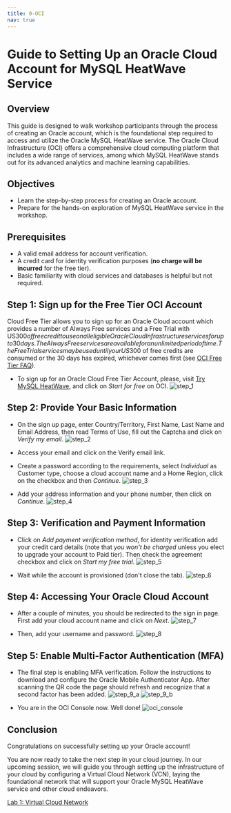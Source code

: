 ```yaml
---
title: 0-OCI
nav: true
---
```

# Guide to Setting Up an Oracle Cloud Account for MySQL HeatWave Service

## Overview 

This guide is designed to walk workshop participants through the process of creating an Oracle account, which is the foundational step required to access and utilize the Oracle MySQL HeatWave service. The Oracle Cloud Infrastructure (OCI) offers a comprehensive cloud computing platform that includes a wide range of services, among which MySQL HeatWave stands out for its advanced analytics and machine learning capabilities.

## Objectives
- Learn the step-by-step process for creating an Oracle account.
- Prepare for the hands-on exploration of MySQL HeatWave service in the workshop.

## Prerequisites 
- A valid email address for account verification.
- A credit card for identity verification purposes (**no charge will be incurred** for the free tier).
- Basic familiarity with cloud services and databases is helpful but not required. 


## Step 1: Sign up for the Free Tier OCI Account

Cloud Free Tier allows you to sign up for an Oracle Cloud account which provides a number of Always Free services and a Free Trial with US$300 of free credit to use on all eligible Oracle Cloud Infrastructure services for up to 30 days. The Always Free services are available for an unlimited period of time. The Free Trial services may be used until your US$300 of free credits are consumed or the 30 days has expired, whichever comes first (see [OCI Free Tier FAQ](https://www.oracle.com/sg/cloud/free/faq/)).

- To sign up for an Oracle Cloud Free Tier Account, please, visit [Try MySQL HeatWave](https://www.oracle.com/mysql/free/), and click on *Start for free* on OCI.
![step_1](images/oci_step_1.png)

## Step 2: Provide Your Basic Information

- On the sign up page, enter Country/Territory, First Name, Last Name and Email Address, then read Terms of Use, fill out the Captcha and click on *Verify my email*.
![step_2](images/oci_step_2.png)

- Access your email and click on the Verify email link.

- Create a password according to the requirements, select *Individual* as Customer type, choose a cloud account name and a Home Region, click on the checkbox and then *Continue*.
![step_3](images/oci_step_3.png)

- Add your address information and your phone number, then click on *Continue*.
![step_4](images/oci_step_4.png)

## Step 3: Verification and Payment Information

- Click on *Add payment verification method*, for identity verification add your credit card details (note that *you won't be charged* unless you elect to upgrade your account to Paid tier).  Then check the agreement checkbox and click on *Start my free trial*.
![step_5](images/oci_step_5.png)

- Wait while the account is provisioned (don't close the tab).
![step_6](images/oci_step_6.png)

## Step 4: Accessing Your Oracle Cloud Account

- After a couple of minutes, you should be redirected to the sign in page. First add your cloud account name and click on *Next*.
![step_7](images/oci_step_7.png)

- Then, add your username and password.
![step_8](images/oci_step_8.png)

## Step 5: Enable Multi-Factor Authentication (MFA)

- The final step is enabling MFA verification. Follow the instructions to download and configure the Oracle Mobile Authenticator App. After scanning the QR code the page should refresh and recognize that a second factor has been added.
![step_9_a](images/oci_step_9_a.png)
![step_9_b](images/oci_step_9_b.png)

- You are in the OCI Console now. Well done!
![oci_console](images/oci_console.png)

## Conclusion 

Congratulations on successfully setting up your Oracle account! 

You are now ready to take the next step in your cloud journey. In our upcoming session, we will guide you through setting up the infrastructure of your cloud by configuring a Virtual Cloud Network (VCN), laying the foundational network that will support your Oracle MySQL HeatWave service and other cloud endeavors.

[Lab 1: Virtual Cloud Network](1-vcn.md)